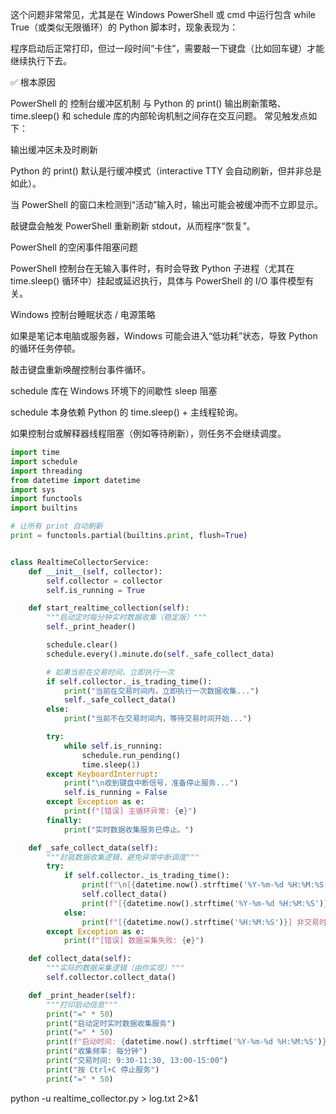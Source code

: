 这个问题非常常见，尤其是在 Windows PowerShell 或 cmd 中运行包含 while True（或类似无限循环）的 Python 脚本时，现象表现为：

程序启动后正常打印，但过一段时间“卡住”，需要敲一下键盘（比如回车键）才能继续执行下去。

✅ 根本原因

PowerShell 的 控制台缓冲区机制 与 Python 的 print() 输出刷新策略、time.sleep() 和 schedule 库的内部轮询机制之间存在交互问题。
常见触发点如下：

输出缓冲区未及时刷新

Python 的 print() 默认是行缓冲模式（interactive TTY 会自动刷新，但并非总是如此）。

当 PowerShell 的窗口未检测到“活动”输入时，输出可能会被缓冲而不立即显示。

敲键盘会触发 PowerShell 重新刷新 stdout，从而程序“恢复”。

PowerShell 的空闲事件阻塞问题

PowerShell 控制台在无输入事件时，有时会导致 Python 子进程（尤其在 time.sleep() 循环中）挂起或延迟执行，具体与 PowerShell 的 I/O 事件模型有关。

Windows 控制台睡眠状态 / 电源策略

如果是笔记本电脑或服务器，Windows 可能会进入“低功耗”状态，导致 Python 的循环任务停顿。

敲击键盘重新唤醒控制台事件循环。

schedule 库在 Windows 环境下的间歇性 sleep 阻塞

schedule 本身依赖 Python 的 time.sleep() + 主线程轮询。

如果控制台或解释器线程阻塞（例如等待刷新），则任务不会继续调度。


``` python
import time
import schedule
import threading
from datetime import datetime
import sys
import functools
import builtins

# 让所有 print 自动刷新
print = functools.partial(builtins.print, flush=True)


class RealtimeCollectorService:
    def __init__(self, collector):
        self.collector = collector
        self.is_running = True

    def start_realtime_collection(self):
        """启动定时每分钟实时数据收集（稳定版）"""
        self._print_header()

        schedule.clear()
        schedule.every().minute.do(self._safe_collect_data)

        # 如果当前在交易时间，立即执行一次
        if self.collector._is_trading_time():
            print("当前在交易时间内，立即执行一次数据收集...")
            self._safe_collect_data()
        else:
            print("当前不在交易时间内，等待交易时间开始...")

        try:
            while self.is_running:
                schedule.run_pending()
                time.sleep(1)
        except KeyboardInterrupt:
            print("\n收到键盘中断信号，准备停止服务...")
            self.is_running = False
        except Exception as e:
            print(f"[错误] 主循环异常: {e}")
        finally:
            print("实时数据收集服务已停止。")

    def _safe_collect_data(self):
        """封装数据收集逻辑，避免异常中断调度"""
        try:
            if self.collector._is_trading_time():
                print(f"\n[{datetime.now().strftime('%Y-%m-%d %H:%M:%S')}] 开始采集数据...")
                self.collect_data()
                print(f"[{datetime.now().strftime('%Y-%m-%d %H:%M:%S')}] 数据采集完成。")
            else:
                print(f"[{datetime.now().strftime('%H:%M:%S')}] 非交易时间，跳过采集。")
        except Exception as e:
            print(f"[错误] 数据采集失败: {e}")

    def collect_data(self):
        """实际的数据采集逻辑（由你实现）"""
        self.collector.collect_data()

    def _print_header(self):
        """打印启动信息"""
        print("=" * 50)
        print("启动定时实时数据收集服务")
        print("=" * 50)
        print(f"启动时间: {datetime.now().strftime('%Y-%m-%d %H:%M:%S')}")
        print("收集频率: 每分钟")
        print("交易时间: 9:30-11:30, 13:00-15:00")
        print("按 Ctrl+C 停止服务")
        print("=" * 50)


```

python -u realtime_collector.py > log.txt 2>&1
